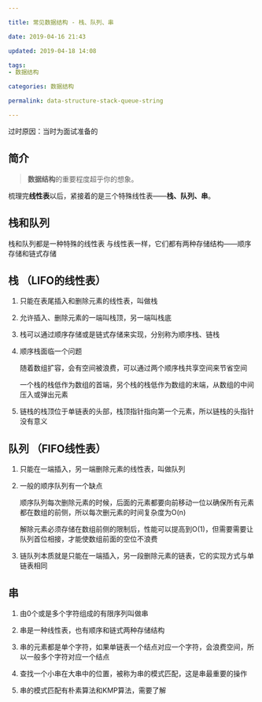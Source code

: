 ```yaml
---

title: 常见数据结构 - 栈、队列、串

date: 2019-04-16 21:43

updated: 2019-04-18 14:08

tags:
- 数据结构

categories: 数据结构

permalink: data-structure-stack-queue-string

---
```


过时原因：当时为面试准备的

## 简介

> **数据结构**的重要程度超乎你的想象。



梳理完**线性表**以后，紧接着的是三个特殊线性表——**栈、队列、串**。



## 栈和队列

栈和队列都是一种特殊的线性表
与线性表一样，它们都有两种存储结构——顺序存储和链式存储



## 栈 （LIFO的线性表）

1. 只能在表尾插入和删除元素的线性表，叫做栈

2. 允许插入、删除元素的一端叫栈顶，另一端叫栈底

3. 栈可以通过顺序存储或是链式存储来实现，分别称为顺序栈、链栈

4. 顺序栈面临一个问题

   随着数组扩容，会有空间被浪费，可以通过两个顺序栈共享空间来节省空间

   一个栈的栈低作为数组的首端，另个栈的栈低作为数组的末端，从数组的中间压入或弹出元素

5. 链栈的栈顶位于单链表的头部，栈顶指针指向第一个元素，所以链栈的头指针没有意义



## 队列 （FIFO线性表）

1. 只能在一端插入，另一端删除元素的线性表，叫做队列

2. 一般的顺序队列有一个缺点

   顺序队列每次删除元素的时候，后面的元素都要向前移动一位以确保所有元素都在数组的前侧，所以每次删元素的时间复杂度为O(n)

   解除元素必须存储在数组前侧的限制后，性能可以提高到O(1)，但需要需要让队列首位相接，才能使数组前面的空位不浪费

3. 链队列本质就是只能在一端插入，另一段删除元素的链表，它的实现方式与单链表相同



## 串

1. 由0个或是多个字符组成的有限序列叫做串
2. 串是一种线性表，也有顺序和链式两种存储结构

3. 串的元素都是单个字符，如果单链表一个结点对应一个字符，会浪费空间，所以一般多个字符对应一个结点
4. 查找一个小串在大串中的位置，被称为串的模式匹配，这是串最重要的操作
5. 串的模式匹配有朴素算法和KMP算法，需要了解